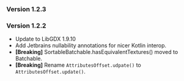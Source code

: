 ### Version 1.2.3

### Version 1.2.2
 * Update to LibGDX 1.9.10
 * Add Jetbrains nullability annotations for nicer Kotlin interop.
 * **[Breaking]** SortableBatchable.hasEquivalentTextures() moved to Batchable.
 * **[Breaking]** Rename `AttributesOffset.udpate()` to `AttributesOffset.update()`.
 
